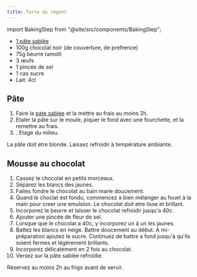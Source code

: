 ```yaml
---
title: Tarte du régent
---
```


import BakingStep from "@site/src/components/BakingStep";

- [1 pâte sablée](/recipes/sweet/pates/pate-sablee)
- 100g chocolat noir (de couverture, de prefrence)
- 75g beurre ramolli
- 3 œufs
- 1 pincée de sel
- 1 cas sucre
- Lait: 4cl

## Pâte

1. Faire la [pate sablee](/recipes/sweet/pates/pate-sablee) et la mettre au frais au moins 2h.
1. Etaler la pâte sur le moule, piquer le fond avec une fourchette, et la remettre au frais.
1. <BakingStep temp="160" time="15-20 minutes" preheat fan/>. Etage du milieu.

La pâte doit etre blonde. Laissez refroidir à température ambiante.

## Mousse au chocolat

1. Cassez le chocolat en petits morceaux.
1. Séparez les blancs des jaunes.
1. Faites fondre le chocolat au bain marie doucement.
1. Quand le choclat est fondu, commencez à bien mélanger au fouet à la main pour creer une emulsion. Le chocolat doit etre lisse et brillant.
1. Incorporez le beurre et laisser le chocolat refroidir jusqu'a 40c.
1. Ajouter une pincée de fleur de sel.
1. Lorsque que le chocolat a 40c, y incorporez un à un les jaunes.
1. Battez les blancs en neige. Battre doucement au début. A mi-préparation
   ajoutez le sucre. Continuez de battre a fond jusqu'à qu'ils soient fermes
   et légèrement brillants.
1. Incorporez délicatement en 2 fois au chocolat.
1. Versez sur la pâte sablée refroidie.

Réservez au moins 2h au frigo avant de servir.
